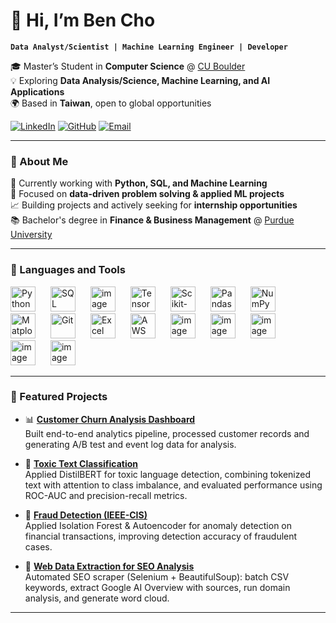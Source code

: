 # 👋 Hi, I’m Ben Cho  

**`Data Analyst/Scientist | Machine Learning Engineer | Developer`**  

🎓 Master’s Student in **Computer Science** @ [CU Boulder](https://www.colorado.edu/cs/academics/graduate-programs/master-science-computer-science)  
💡 Exploring **Data Analysis/Science, Machine Learning, and AI Applications**  
🌍 Based in **Taiwan**, open to global opportunities  

[![LinkedIn](https://img.shields.io/badge/LinkedIn-0A66C2?logo=linkedin&logoColor=white)](https://www.linkedin.com/in/min-hsu-cho-671627335/) 
[![GitHub](https://img.shields.io/badge/GitHub-181717?logo=github&logoColor=white)](https://github.com/bopo80776288) 
[![Email](https://img.shields.io/badge/Email-D14836?logo=gmail&logoColor=white)](mailto:benl88923@gmail.com)

---

### 🚀 About Me  
🔭 Currently working with **Python, SQL, and Machine Learning**  
🧠 Focused on **data-driven problem solving & applied ML projects**  
📈 Building projects and actively seeking for **internship opportunities**  
📚 Bachelor's degree in **Finance & Business Management** @ [Purdue University](https://business.purdue.edu/undergraduate/academics/finance.php)

---

### 🧰 Languages and Tools  

<p>
  <img width="40" style="padding-right:20px;" src="https://github.com/user-attachments/assets/8ad5d715-bc12-46ae-8d4e-3cea911a0bad" alt="Python"/>
  <img width="40" style="padding-right:20px;" src="https://github.com/user-attachments/assets/9c0a568c-fbd7-4ba1-98cf-8b154af4f1b3" alt="SQL"/>
  <img width="40" height="40" style="padding-right:20px;" alt="image" src="https://github.com/user-attachments/assets/1b91a021-fc11-4584-9412-bacc24ca8d12" />
  <img width="40" style="padding-right:20px;" src="https://github.com/user-attachments/assets/7e03ae1b-f782-4bc4-b3c3-e9b0d2680575" alt="TensorFlow"/>
  <img width="40" style="padding-right:20px;" src="https://github.com/user-attachments/assets/c761317b-49e0-4d16-8c85-70bccf5c805b" alt="Scikit-Learn"/>
  <img width="40" style="padding-right:20px;" src="https://github.com/user-attachments/assets/15bbfe6c-6daf-4a0b-9238-f40d1835700a" alt="Pandas"/>
  <img width="40" style="padding-right:20px;" src="https://github.com/user-attachments/assets/5faa29b7-3732-434c-bb27-0bbb1d08b7e0" alt="NumPy"/>
  <img width="40" style="padding-right:20px;" src="https://github.com/user-attachments/assets/3147df1f-c084-4550-92b2-1a8f2185c532" alt="Matplotlib"/>
  <img width="40" style="padding-right:20px;" src="https://github.com/user-attachments/assets/b8ce0a2e-0811-4e7d-9c3a-975302da124c" alt="Git"/>
  <img width="40" style="padding-right:20px;" src="https://github.com/user-attachments/assets/96fca4e3-c238-4c32-9ded-6d66fd17f992" alt="Excel"/>
  <img width="40" style="padding-right:20px;" src="https://github.com/user-attachments/assets/7e428777-f2a3-49dd-b958-3fb06e1e7609" alt="AWS"/>
  <img width="40" height="40" style="padding-right:20px;" alt="image" src="https://github.com/user-attachments/assets/faf8ac20-9fe7-4288-8a69-fdf3f950b241" />
  <img width="40" height="40" style="padding-right:20px;" alt="image" src="https://github.com/user-attachments/assets/e1bb5ba2-d48b-4f55-981e-dce5eeabb36e" />
  <img width="40" height="40" style="padding-right:20px;" alt="image" src="https://github.com/user-attachments/assets/7a72498b-5ec6-4125-a910-4cf55e9a974b" />
  <img width="40" height="40" style="padding-right:20px;" alt="image" src="https://github.com/user-attachments/assets/d1b1bbfc-0007-496b-8294-c951feb61873" />
  <img width="40" height="40" style="padding-right:20px;" alt="image" src="https://github.com/user-attachments/assets/2a75f822-b58f-4ac5-af20-b5fd87b8a735" />
</p>

---

### 📂 Featured Projects  

- 📊 [**Customer Churn Analysis Dashboard**](https://github.com/bopo80776288/user-behavior-data-analysis.git)  
  Built end-to-end analytics pipeline, processed customer records and generating A/B test and event log data for analysis.

- 📝 [**Toxic Text Classification**](https://github.com/bopo80776288/GRU-DistilBERT-Deep-Learning-Toxic-Classification.git)  
  Applied DistilBERT for toxic language detection, combining tokenized text with attention to class imbalance, and evaluated performance using ROC-AUC and precision-recall metrics.
  
- 🚨 [**Fraud Detection (IEEE-CIS)**](https://github.com/bopo80776288/Isolation-Forest-Autoencoder-Unsupervised-Learning-Fraud-Transaction-Detection.git)  
  Applied Isolation Forest & Autoencoder for anomaly detection on financial transactions, improving detection accuracy of fraudulent cases.
  
- 🧬 [**Web Data Extraction for SEO Analysis**](https://github.com/bopo80776288/seo-selenium-web-scraper.git)  
  Automated SEO scraper (Selenium + BeautifulSoup): batch CSV keywords, extract Google AI Overview with sources, run domain analysis, and generate word cloud.

---
#
